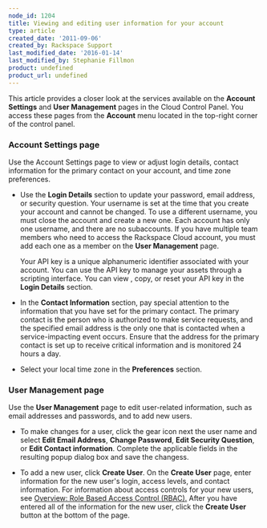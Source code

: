```yaml
---
node_id: 1204
title: Viewing and editing user information for your account
type: article
created_date: '2011-09-06'
created_by: Rackspace Support
last_modified_date: '2016-01-14'
last_modified_by: Stephanie Fillmon
product: undefined
product_url: undefined
---
```


This article provides a closer look at the services available on
the **Account Settings** and **User Management** pages in the Cloud
Control Panel. You access these pages from the **Account** menu located
in the top-right corner of the control panel.

### Account Settings page

Use the Account Settings page to view or adjust login details, contact
information for the primary contact on your account, and time zone
preferences.

-   Use the **Login Details** section to update your password, email
    address, or security question. Your username is set at the time that
    you create your account and cannot be changed. To use a different
    username, you must close the account and create a new one. Each
    account has only one username, and there are no subaccounts. If you
    have multiple team members who need to access the Rackspace Cloud
    account, you must add each one as a member on the **User
    Management** page.

    Your API key is a unique alphanumeric identifier associated with
    your account. You can use the API key to manage your assets through
    a scripting interface. You can view , copy, or reset your API key in
    the **Login Details** section.

-   In the **Contact Information** section, pay special attention to the
    information that you have set for the primary contact. The primary
    contact is the person who is authorized to make service requests,
    and the specified email address is the only one that is contacted
    when a service-impacting event occurs. Ensure that the address for
    the primary contact is set up to receive critical information and is
    monitored 24 hours a day.

-   Select your local time zone in the **Preferences** section.

### User Management page

Use the **User Management** page to edit user-related information, such
as email addresses and passwords, and to add new users.

-   To make changes for a user, click the gear icon next the user name
    and select **Edit Email Address**, **Change Password**, **Edit
    Security Question**, or **Edit Contact information**. Complete the
    applicable fields in the resulting popup dialog box and save
    the changess.

-   To add a new user, click **Create User**. On the **Create
    User** page, enter information for the new user's login, access
    levels, and contact information. For information about access
    controls for your new users, see [Overview: Role Based Access Control (RBAC).](/how-to/overview-role-based-access-control-rbac)
    After you have entered all of the information for the new user,
    click the **Create User** button at the bottom of the page.
